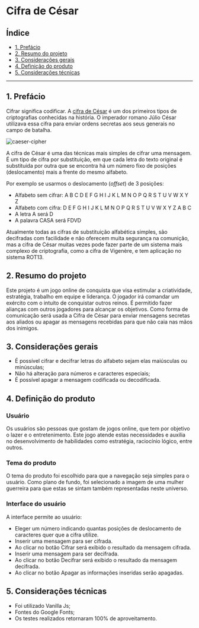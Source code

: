 # Cifra de César

## Índice

* [1. Prefácio](#1-prefácio)
* [2. Resumo do projeto](#2-resumo-do-projeto)
* [3. Considerações gerais](#3-considerações-gerais)
* [4. Definição do produto](#4-definição-do-produto)
* [5. Considerações técnicas](#5-considerações-técnicas)


***

## 1. Prefácio

Cifrar significa codificar. A [cifra de
César](https://pt.wikipedia.org/wiki/Cifra_de_C%C3%A9sar) é um dos primeiros
tipos de criptografias conhecidas na história. O imperador romano Júlio César
utilizava essa cifra para enviar ordens secretas aos seus generais no campo de
batalha.

![caeser-cipher](https://user-images.githubusercontent.com/11894994/60990999-07ffdb00-a320-11e9-87d0-b7c291bc4cd1.png)

A cifra de César é uma das técnicas mais simples de cifrar uma mensagem. É um
tipo de cifra por substituição, em que cada letra do texto original é
substituida por outra que se encontra há um número fixo de posições
(deslocamento) mais a frente do mesmo alfabeto.

Por exemplo se usarmos o deslocamento (_offset_) de 3 posições:

* Alfabeto sem cifrar: A B C D E F G H I J K L M N O P Q R S T U V W X Y Z
* Alfabeto com cifra:  D E F G H I J K L M N O P Q R S T U V W X Y Z A B C
* A letra A será D
* A palavra CASA será FDVD

Atualmente todas as cifras de substituição alfabética simples, são decifradas
com facilidade e não oferecem muita segurança na comunição, mas a cifra de César
muitas vezes pode fazer parte de um sistema mais complexo de criptografia, como
a cifra de Vigenère, e tem aplicação no sistema ROT13.

## 2. Resumo do projeto

Este projeto é um jogo online de conquista que visa estimular a criatividade, estratégia, trabalho em equipe e liderança.
O jogador irá comandar um exército com o intuito de conquistar outros reinos. É permitido fazer alianças com outros jogadores para alcançar os objetivos.
Como forma de comunicação será usada a Cifra de César para enviar mensagens secretas aos aliados ou apagar as mensagens recebidas para que não caia nas mãos dos inimigos.

## 3. Considerações gerais

* É possível cifrar e decifrar letras do alfabeto sejam elas maiúsculas ou minúsculas;
* Não há alteração para números e caracteres especiais;
* É possível apagar a mensagem codificada ou decodificada.

## 4. Definição do produto

### Usuário

Os usuários são pessoas que gostam de jogos online, que tem por objetivo o lazer e o entretenimento. Este jogo atende estas necessidades e auxilia no desenvolvimento de habilidades como estratégia, raciocínio lógico, entre outros.

### Tema do produto

O tema do produto foi escolhido para que a navegação seja simples para o usuário. Como plano de fundo, foi selecionado a imagem de uma mulher guerreira para que estas se sintam também representadas neste universo.


### Interface do usuário

A interface permite ao usuário:

* Eleger um número indicando quantas posições de deslocamento de caracteres quer que a cifra utilize.
* Inserir uma mensagem para ser cifrada.
* Ao clicar no botão Cifrar será exibido o resultado da mensagem cifrada.
* Inserir uma mensagem para ser decifrada.
* Ao clicar no botão Decifrar será exibido o resultado da mensagem decifrada.
* Ao clicar no botão Apagar as informações inseridas serão apagadas.

## 5. Considerações técnicas

* Foi utilizado Vanilla Js;
* Fontes do Google Fonts;
* Os testes realizados retornaram 100% de aproveitamento.